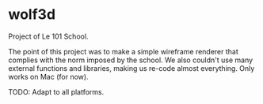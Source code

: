 # wolf3d
Project of Le 101 School.

The point of this project was to make a simple wireframe renderer that complies with the norm imposed by the school. We also couldn't use many external functions and libraries, making us re-code almost everything.
Only works on Mac (for now).

TODO: Adapt to all platforms.
